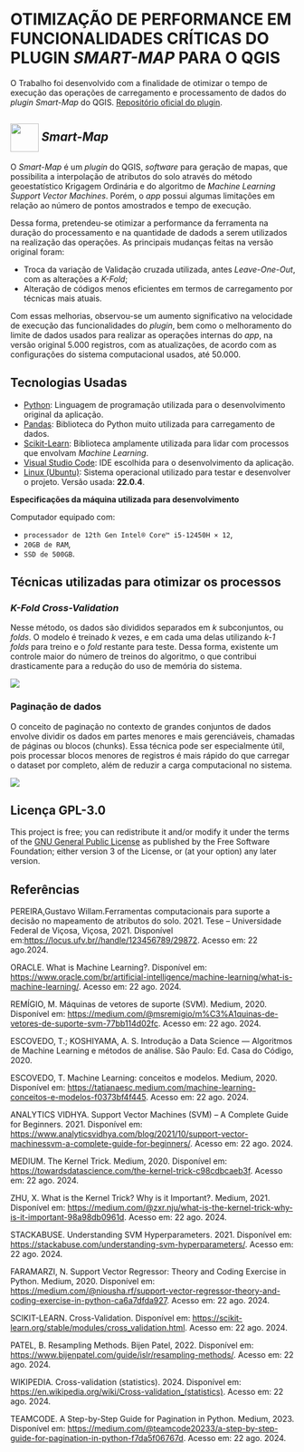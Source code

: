 # OTIMIZAÇÃO DE PERFORMANCE EM FUNCIONALIDADES CRÍTICAS DO PLUGIN *SMART-MAP* PARA O QGIS

O Trabalho foi desenvolvido com a finalidade de otimizar o tempo de execução das operações de carregamento e processamento de dados do *plugin Smart-Map* do QGIS. [Repositório oficial do plugin](https://github.com/gustavowillam/SmartMapPlugin).

## <img align="center" width="50px" src="https://blog.qgis.org/wp-content/uploads/2016/12/qgis-icon_anita02.png" /> *Smart-Map* 

O *Smart-Map* é um *plugin* do QGIS, *software* para geração de mapas, que possibilita a interpolação de atributos do solo através do método geoestatístico Krigagem Ordinária e do algoritmo de *Machine Learning Support Vector Machines*. Porém, o *app* possui algumas limitações em relação ao número de pontos amostrados e tempo de execução.

Dessa forma, pretendeu-se otimizar a performance da ferramenta na duração do processamento e na quantidade de dadods a serem utilizados na realização das operações. As principais mudanças feitas na versão original foram:

- Troca da variação de Validação cruzada utilizada, antes *Leave-One-Out*, com as alterações a *K-Fold*;
- Alteração de códigos menos eficientes em termos de carregamento por técnicas mais atuais.


Com essas melhorias, observou-se um aumento significativo na velocidade de execução das funcionalidades do *plugin*, bem como o melhoramento do limite de dados usados para realizar as operações internas do *app*, na versão original 5.000 registros, com as atualizações, de acordo com as configurações do sistema computacional usados, até 50.000.

## Tecnologias Usadas

- [Python](https://www.python.org/): Linguagem de programação utilizada para o desenvolvimento original da aplicação.
- [Pandas](https://pandas.pydata.org/): Biblioteca do Python muito utilizada para carregamento de dados.
- [Scikit-Learn](https://scikit-learn.org/stable/): Biblioteca amplamente utilizada para lidar com processos que envolvam *Machine Learning*.
- [Visual Studio Code](https://code.visualstudio.com/): IDE escolhida para o desenvolvimento da aplicação.
- [Linux (Ubuntu)](https://ubuntu.com/): Sistema operacional utilizado para testar e desenvolver o projeto. Versão usada: **22.0.4**.


**Especificações da máquina utilizada para desenvolvimento**

Computador equipado com:
- `processador de 12th Gen Intel® Core™ i5-12450H × 12`,  
- `20GB de RAM`,
- `SSD de 500GB`.

## Técnicas utilizadas para otimizar os processos

### *K-Fold Cross-Validation*

Nesse método, os dados são divididos separados em *k* subconjuntos, ou *folds*. O modelo é treinado *k* vezes, e em cada uma delas utilizando *k-1 folds* para treino e o *fold* restante para teste. Dessa forma, existente um controle maior do número de treinos do algoritmo, o que contribui drasticamente para a redução do uso de memória do sistema.


<img src="https://upload.wikimedia.org/wikipedia/commons/thumb/b/b5/K-fold_cross_validation_EN.svg/1920px-K-fold_cross_validation_EN.svg.png"/>


### Paginação de dados

O conceito de paginação no contexto de grandes conjuntos de dados envolve dividir os dados em partes menores e mais gerenciáveis, chamadas de páginas ou blocos (chunks). Essa técnica pode ser especialmente útil, pois processar blocos menores de registros é mais rápido do que carregar o dataset por completo, além de reduzir a carga computacional no sistema.


<img src="https://media.licdn.com/dms/image/D5612AQGXiCbdSEcocw/article-cover_image-shrink_720_1280/0/1704707353160?e=2147483647&v=beta&t=19WgitqhCLY_vFi-YhDu_2L-0e59BTVg1Qujwtw53-s"/>


## Licença GPL-3.0

This project is free; you can redistribute it and/or modify it under the terms of the [GNU General Public License](https://www.gnu.org/licenses/gpl-3.0.pt-br.html) as published by the Free Software Foundation; either version 3 of the License, or (at your option) any later version.

## Referências

PEREIRA,Gustavo Willam.Ferramentas computacionais para suporte a decisão no mapeamento de atributos do solo. 2021. Tese – Universidade Federal de Viçosa, Viçosa, 2021. Disponível em:https://locus.ufv.br//handle/123456789/29872. Acesso em: 22 ago.2024.

ORACLE. What is Machine Learning?. Disponível em: https://www.oracle.com/br/artificial-intelligence/machine-learning/what-is-machine-learning/. Acesso em: 22 ago. 2024.

REMÍGIO, M. Máquinas de vetores de suporte (SVM). Medium, 2020. Disponível em: https://medium.com/@msremigio/m%C3%A1quinas-de-vetores-de-suporte-svm-77bb114d02fc. Acesso em: 22 ago. 2024.

ESCOVEDO, T.; KOSHIYAMA, A. S. Introdução a Data Science — Algoritmos de Machine Learning e métodos de análise. São Paulo: Ed. Casa do Código, 2020.

ESCOVEDO, T. Machine Learning: conceitos e modelos. Medium, 2020. Disponível em: https://tatianaesc.medium.com/machine-learning-conceitos-e-modelos-f0373bf4f445. Acesso em: 22 ago. 2024.

ANALYTICS VIDHYA. Support Vector Machines (SVM) – A Complete Guide for Beginners. 2021. Disponível em: https://www.analyticsvidhya.com/blog/2021/10/support-vector-machinessvm-a-complete-guide-for-beginners/. Acesso em: 22 ago. 2024.

MEDIUM. The Kernel Trick. Medium, 2020. Disponível em: https://towardsdatascience.com/the-kernel-trick-c98cdbcaeb3f. Acesso em: 22 ago. 2024.

ZHU, X. What is the Kernel Trick? Why is it Important?. Medium, 2021. Disponível em: https://medium.com/@zxr.nju/what-is-the-kernel-trick-why-is-it-important-98a98db0961d. Acesso em: 22 ago. 2024.

STACKABUSE. Understanding SVM Hyperparameters. 2021. Disponível em: https://stackabuse.com/understanding-svm-hyperparameters/. Acesso em: 22 ago. 2024.

FARAMARZI, N. Support Vector Regressor: Theory and Coding Exercise in Python. Medium, 2020. Disponível em: https://medium.com/@niousha.rf/support-vector-regressor-theory-and-coding-exercise-in-python-ca6a7dfda927. Acesso em: 22 ago. 2024.

SCIKIT-LEARN. Cross-Validation. Disponível em: https://scikit-learn.org/stable/modules/cross_validation.html. Acesso em: 22 ago. 2024.

PATEL, B. Resampling Methods. Bijen Patel, 2022. Disponível em: https://www.bijenpatel.com/guide/islr/resampling-methods/. Acesso em: 22 ago. 2024.

WIKIPEDIA. Cross-validation (statistics). 2024. Disponível em: https://en.wikipedia.org/wiki/Cross-validation_(statistics). Acesso em: 22 ago. 2024.

TEAMCODE. A Step-by-Step Guide for Pagination in Python. Medium, 2023. Disponível em: https://medium.com/@teamcode20233/a-step-by-step-guide-for-pagination-in-python-f7da5f06767d. Acesso em: 22 ago. 2024.